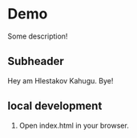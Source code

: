 # Demo
Some description!

## Subheader

Hey am Hlestakov Kahugu. Bye!

## local development

1. Open index.html in your browser.
